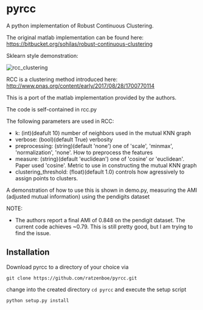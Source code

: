 # pyrcc
A python implementation of Robust Continuous Clustering.

The original matlab implementation can be found here: https://bitbucket.org/sohilas/robust-continuous-clustering

Sklearn style demonstration:

![rcc_clustering](fig1.png?raw=true)

RCC is a clustering method introduced here: http://www.pnas.org/content/early/2017/08/28/1700770114


This is a port of the matlab implementation provided by the authors.

The code is self-contained in rcc.py

The following parameters are used in RCC:
- k: (int)(deafult 10) number of neighbors used in the mutual KNN graph
- verbose: (bool)(default True) verbosity 
- preprocessing: (string)(default 'none') one of 'scale', 'minmax', 'normalization', 'none'. How to preprocess the features
- measure: (string)(default 'euclidean') one of 'cosine' or 'euclidean'. Paper used 'cosine'. Metric to use in constructing the mutual KNN graph
- clustering_threshold: (float)(default 1.0) controls how agressively to assign points to clusters.

A demonstration of how to use this is shown in demo.py, measuring the AMI (adjusted mutual information) using the pendigits dataset

NOTE:
- The authors report a final AMI of 0.848 on the pendigit dataset. The current code achieves ~0.79. This is still pretty good, but I am trying to find the issue.

## Installation
Download pyrcc to a directory of your choice via
```
git clone https://github.com/ratzenboe/pyrcc.git
```
change into the created directory `cd pyrcc` and execute the setup script
```
python setup.py install
```
